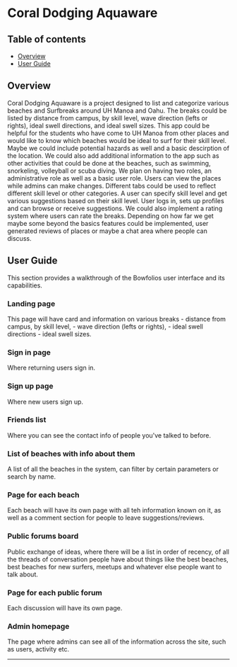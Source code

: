 # Coral Dodging Aquaware

## Table of contents

* [Overview](#overview)
* [User Guide](#user-guide)

## Overview

Coral Dodging Aquaware is a project designed to list and categorize various beaches and Surfbreaks around UH Manoa and Oahu.  The breaks could be listed by distance from campus, by skill level, wave direction (lefts or rights), ideal swell directions, and ideal swell sizes.  This app could be helpful for the students who have come to UH Manoa from other places and would like to know which beaches would be ideal to surf for their skill level.  Maybe we could include potential hazards as well and a basic descirption of the location.  We could also add additional information to the app such as other activities that could be done at the beaches, such as swimming, snorkeling, volleyball or scuba diving.  We plan on having two roles, an administrative role as well as a basic user role.  Users can view the places while admins can make changes.  Different tabs could be used to reflect different skill level or other categories.  A user can specify skill level and get various suggestions based on their skill level.  User logs in, sets up profiles and can browse or receive suggestions.  We could also implement a rating system where users can rate the breaks.  Depending on how far we get maybe some beyond the basics features could be implemented, user generated reviews of places or maybe a chat area where people can discuss.


## User Guide

This section provides a walkthrough of the Bowfolios user interface and its capabilities.


### Landing page

This page will have card and information on various breaks
     - distance from campus, by skill level,
     - wave direction (lefts or rights),
     - ideal swell directions
     - ideal swell sizes.


### Sign in page

Where returning users sign in.


### Sign up page

Where new users sign up.


### Friends list

Where you can see the contact info of people you've talked to before.


### List of beaches with info about them

A list of all the beaches in the system, can filter by certain parameters or search by name.


### Page for each beach

Each beach will have its own page with all teh information known on it, as well as a comment section for people to leave suggestions/reviews.


### Public forums board

Public exchange of ideas, where there will be a list in order of recency, of all the threads of conversation people have about things like the best beaches, best beaches for new surfers, meetups and whatever else people want to talk about.


### Page for each public forum

Each discussion will have its own page.


### Admin homepage

The page where admins can see all of the information across the site, such as users, activity etc.


-----
